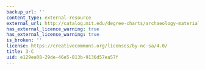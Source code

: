 ```yaml
---
backup_url: ''
content_type: external-resource
external_url: http://catalog.mit.edu/degree-charts/archaeology-materials-course-3-c/
has_external_licence_warning: true
has_external_license_warning: true
is_broken: ''
license: https://creativecommons.org/licenses/by-nc-sa/4.0/
title: 3-C
uid: e129ea08-29de-46e5-813b-9136d57ea57f
---
```

